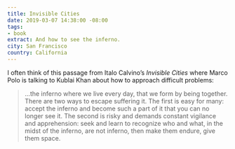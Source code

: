 ```yaml
---
title: Invisible Cities
date: 2019-03-07 14:38:00 -08:00
tags:
- book
extract: And how to see the inferno.
city: San Francisco
country: California
---
```


I often think of this passage from Italo Calvino’s *Invisible Cities* where Marco Polo is talking to Kublai Khan about how to approach difficult problems:

> ...the inferno where we live every day, that we form by being together. There are two ways to escape suffering it. The first is easy for many: accept the inferno and become such a part of it that you can no longer see it. The second is risky and demands constant vigilance and apprehension: seek and learn to recognize who and what, in the midst of the inferno, are not inferno, then make them endure, give them space.
